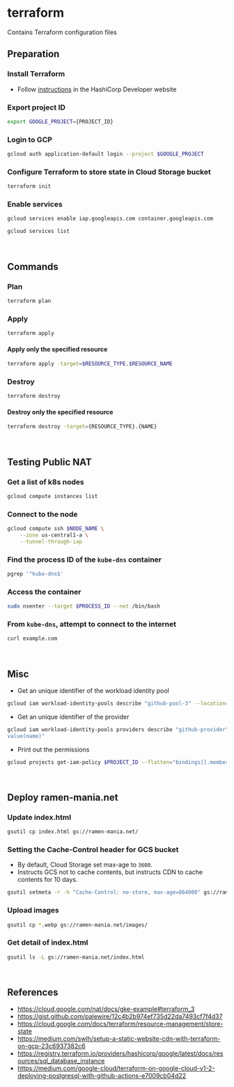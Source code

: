# terraform
Contains Terraform configuration files

## Preparation
### Install Terraform
- Follow [instructions](https://developer.hashicorp.com/terraform/tutorials/aws-get-started/install-cli#install-terraform) in the HashiCorp Developer website

### Export project ID
```zsh
export GOOGLE_PROJECT={PROJECT_ID}
```
### Login to GCP
```zsh
gcloud auth application-default login --project $GOOGLE_PROJECT
```
### Configure Terraform to store state in Cloud Storage bucket
```zsh
terraform init
```
### Enable services
```zsh
gcloud services enable iap.googleapis.com container.googleapis.com
```
```zsh
gcloud services list
```

&nbsp;

## Commands
### Plan
```zsh
terraform plan
```
### Apply
```zsh
terraform apply
```
#### Apply only the specified resource
```zsh
terraform apply -target=$RESOURCE_TYPE.$RESOURCE_NAME
```
### Destroy
```zsh
terraform destroy
```
#### Destroy only the specified resource
```zsh
terraform destroy -target={RESOURCE_TYPE}.{NAME}
```

&nbsp;

## Testing Public NAT
### Get a list of k8s nodes
```zsh
gcloud compute instances list
```
### Connect to the node
```zsh
gcloud compute ssh $NODE_NAME \
    --zone us-central1-a \
    --tunnel-through-iap
```
### Find the process ID of the `kube-dns` container
```zsh
pgrep '^kube-dns$'
```
### Access the container
```zsh
sudo nsenter --target $PROCESS_ID --net /bin/bash
```
### From `kube-dns`, attempt to connect to the internet
```zsh
curl example.com
```

&nbsp;

## Misc
- Get an unique identifier of the workload identity pool
```zsh
gcloud iam workload-identity-pools describe "github-pool-3" --location="global" --format="value(name)"
```
- Get an unique identifier of the provider
```zsh
gcloud iam workload-identity-pools providers describe "github-provider" --location="global" --workload-identity-pool="github-pool-3" --format="
value(name)"
```
- Print out the permissions
```zsh
gcloud projects get-iam-policy $PROJECT_ID --flatten="bindings[].members"   
```

&nbsp;

## Deploy ramen-mania.net
### Update index.html
```zsh
gsutil cp index.html gs://ramen-mania.net/
```
### Setting the Cache-Control header for GCS bucket
- By default, Cloud Storage set max-age to `3600`.
- Instructs GCS not to cache contents, but instructs CDN to cache contents for 10 days.
```zsh
gsutil setmeta -r -h "Cache-Control: no-store, max-age=864000" gs://ramen-mania.net
```
### Upload images
```zsh
gsutil cp *.webp gs://ramen-mania.net/images/
```
### Get detail of index.html
```zsh
gsutil ls -L gs://ramen-mania.net/index.html
```

&nbsp;

## References
- https://cloud.google.com/nat/docs/gke-example#terraform_3
- https://gist.github.com/palewire/12c4b2b974ef735d22da7493cf7f4d37
- https://cloud.google.com/docs/terraform/resource-management/store-state
- https://medium.com/swlh/setup-a-static-website-cdn-with-terraform-on-gcp-23c6937382c6
- https://registry.terraform.io/providers/hashicorp/google/latest/docs/resources/sql_database_instance
- https://medium.com/google-cloud/terraform-on-google-cloud-v1-2-deploying-postgresql-with-github-actions-e7009cb04d22
